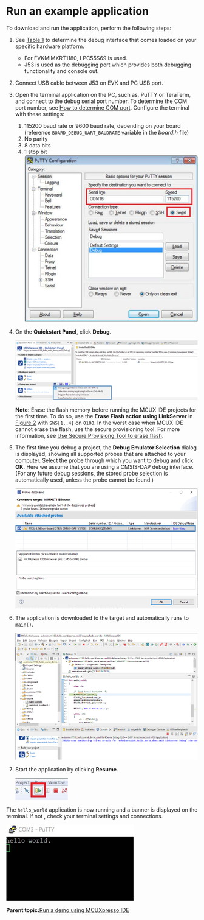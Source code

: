 # Run an example application

To download and run the application, perform the following steps:

1.  See [Table 1](default_debug_interfaces.md#TABLE_HWPLATFORMS) to determine the debug interface that comes loaded on your specific hardware platform.
    -   For EVKMIMXRT1180, LPC55S69 is used.
    -   J53 is used as the debugging port which provides both debugging functionality and console out.
2.  Connect USB cable between J53 on EVK and PC USB port.
3.  Open the terminal application on the PC, such as, PuTTY or TeraTerm, and connect to the debug serial port number. To determine the COM port number, see [How to determine COM port](how_to_determine_com_port.md). Configure the terminal with these settings:

    1.  115200 baud rate or 9600 baud rate, depending on your board \(reference `BOARD_DEBUG_UART_BAUDRATE` variable in the *board.h* file\)
    2.  No parity
    3.  8 data bits
    4.  1 stop bit
    ![](../images/ide_terminal_putty_configurations.png "Terminal (PuTTY) configurations")

4.  On the **Quickstart Panel**, click **Debug**.

    ![](../images/ide_debugging_hello_world_case.png "Debug hello_world case")

    **Note:** Erase the flash memory before running the MCUX IDE projects for the first time. To do so, use the **Erase Flash action using LinkServer** in [Figure 2](#FIG_DEBUGHELLOWORLDCASES) with `SW5[1..4]` on `0100`. In the worst case when MCUX IDE cannot erase the flash, use the secure provisioning tool. For more information, see [Use Secure Provisiong Tool to erase flash](use_secure_provisiong_tool_to_erase_flash.md).

5.  The first time you debug a project, the **Debug Emulator Selection** dialog is displayed, showing all supported probes that are attached to your computer. Select the probe through which you want to debug and click **OK**. Here we assume that you are using a CMSIS-DAP debug interface. \(For any future debug sessions, the stored probe selection is automatically used, unless the probe cannot be found.\)

    ![](../images/ide_attached_probes_debug_emulator_selection.png "Attached Probes: debug emulator selection")

6.  The application is downloaded to the target and automatically runs to `main()`.

    ![](../images/ide_stop_at_main_when_running_debugging.png "Stop at main() when running debugging")

7.  Start the application by clicking **Resume**.

    ![](../images/ide_resume_button.png "Resume button")


The `hello_world` application is now running and a banner is displayed on the terminal. If not , check your terminal settings and connections.

![](../images/ide_text_display_of_hello_world_demo.jpg "Text display of the hello_world demo")

**Parent topic:**[Run a demo using MCUXpresso IDE](../topics/run_a_demo_using_mcuxpresso_ide.md)

